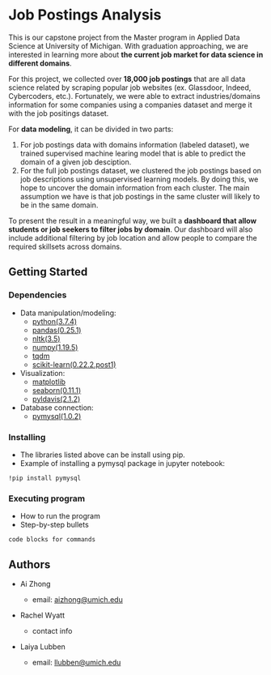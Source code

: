 # Job Postings Analysis

This is our capstone project from the Master program in Applied Data Science at University of Michigan. With graduation approaching, we are interested in learning more about **the current job market for data science in different domains**. 

For this project, we collected over **18,000 job postings** that are all data science related by scraping popular job websites (ex. Glassdoor, Indeed, Cybercoders, etc.).  Fortunately, we were able to extract industries/domains information for some companies using a companies dataset and merge it with the job positings dataset.

For **data modeling**, it can be divided in two parts:

1. For job postings data with domains information (labeled dataset), we trained supervised machine learing model that is able to predict the domain of a given job desciption. 
2. For the full job postings dataset, we clustered the job postings based on job descriptions using unsupervised learning models. By doing this, we hope to uncover the domain information from each cluster. The main assumption we have is that job postings in the same cluster will likely to be in the same domain.  

To present the result in a meaningful way, we built a **dashboard that allow students or job seekers to filter jobs by domain**. Our dashboard will also include additional filtering by job location and allow people to compare the required skillsets across domains. 

## Getting Started

### Dependencies

* Data manipulation/modeling: 
    * [python(3.7.4)](https://www.python.org/downloads/release/python-374/)
    * [pandas(0.25.1)](https://pandas.pydata.org/pandas-docs/version/0.25.1/install.html)
    * [nltk(3.5)](https://pypi.org/project/nltk/3.5/)
    * [numpy(1.19.5)](https://pypi.org/project/numpy/1.19.5/)
    * [tqdm](https://pypi.org/project/tqdm/)
    * [scikit-learn(0.22.2.post1)](https://pypi.org/project/scikit-learn/0.22.2.post1/)
* Visualization: 
    * [matplotlib](https://pypi.org/project/matplotlib/)
    * [seaborn(0.11.1)](https://pypi.org/project/seaborn/)
    * [pyldavis(2.1.2)](https://pyldavis.readthedocs.io/en/latest/readme.html)
* Database connection:
    * [pymysql(1.0.2)](https://pypi.org/project/PyMySQL/)

### Installing

* The libraries listed above can be install using pip. 
* Example of installing a pymysql package in jupyter notebook:
```
!pip install pymysql
```

### Executing program

* How to run the program
* Step-by-step bullets
```
code blocks for commands
```

## Authors

* Ai Zhong
    * email: aizhong@umich.edu

* Rachel Wyatt 
    * contact info 

* Laiya Lubben
    * email: llubben@umich.edu
